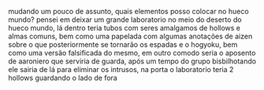 mudando um pouco de assunto, quais elementos posso colocar no hueco mundo? pensei em deixar um grande laboratorio no meio do deserto do hueco mundo, lá dentro teria tubos com seres amalgamos de hollows e almas comuns, bem como uma papelada com algumas anotações de aizen sobre o que posteriormente se tornarão os espadas e o hogyoku, bem como uma versão falsificada do mesmo, em outro comodo seria o aposento de aaroniero que serviria de guarda, após um tempo do grupo bisbilhotando ele sairia de lá para eliminar os intrusos, na porta o laboratorio teria 2 hollows guardando o lado de fora